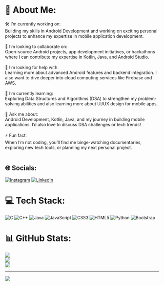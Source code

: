 # 💫 About Me:
🛠 I’m currently working on:<br>Building my skills in Android Development and working on exciting personal projects to enhance my expertise in mobile application development.<br><br>🤝 I’m looking to collaborate on:<br>Open-source Android projects, app development initiatives, or hackathons where I can contribute my expertise in Kotlin, Java, and Android Studio.<br><br>🙌 I’m looking for help with:<br>Learning more about advanced Android features and backend integration. I also want to dive deeper into cloud computing services like Firebase and AWS.<br><br>🌱 I’m currently learning:<br>Exploring Data Structures and Algorithms (DSA) to strengthen my problem-solving abilities and also learning more about UI/UX design for mobile apps.<br><br>💬 Ask me about:<br>Android Development, Kotlin, Java, and my journey in building mobile applications. I’d also love to discuss DSA challenges or tech trends!<br><br>⚡ Fun fact:<br>When I’m not coding, you’ll find me binge-watching documentaries, exploring new tech tools, or planning my next personal project.<br><br>


## 🌐 Socials:
[![Instagram](https://img.shields.io/badge/Instagram-%23E4405F.svg?logo=Instagram&logoColor=white)](https://instagram.com/_shibam_maity_) [![LinkedIn](https://img.shields.io/badge/LinkedIn-%230077B5.svg?logo=linkedin&logoColor=white)](https://linkedin.com/in/https://www.linkedin.com/in/shibam-maity/) 

# 💻 Tech Stack:
![C](https://img.shields.io/badge/c-%2300599C.svg?style=for-the-badge&logo=c&logoColor=white) ![C++](https://img.shields.io/badge/c++-%2300599C.svg?style=for-the-badge&logo=c%2B%2B&logoColor=white) ![Java](https://img.shields.io/badge/java-%23ED8B00.svg?style=for-the-badge&logo=openjdk&logoColor=white) ![JavaScript](https://img.shields.io/badge/javascript-%23323330.svg?style=for-the-badge&logo=javascript&logoColor=%23F7DF1E) ![CSS3](https://img.shields.io/badge/css3-%231572B6.svg?style=for-the-badge&logo=css3&logoColor=white) ![HTML5](https://img.shields.io/badge/html5-%23E34F26.svg?style=for-the-badge&logo=html5&logoColor=white) ![Python](https://img.shields.io/badge/python-3670A0?style=for-the-badge&logo=python&logoColor=ffdd54) ![Bootstrap](https://img.shields.io/badge/bootstrap-%238511FA.svg?style=for-the-badge&logo=bootstrap&logoColor=white)
# 📊 GitHub Stats:
![](https://github-readme-stats.vercel.app/api?username=shibam-maity&theme=dark&hide_border=true&include_all_commits=false&count_private=false)<br/>
![](https://github-readme-streak-stats.herokuapp.com/?user=shibam-maity&theme=dark&hide_border=true)<br/>
![](https://github-readme-stats.vercel.app/api/top-langs/?username=shibam-maity&theme=dark&hide_border=true&include_all_commits=false&count_private=false&layout=compact)

---
[![](https://visitcount.itsvg.in/api?id=shibam-maity&icon=0&color=0)](https://visitcount.itsvg.in)

<!-- Proudly created with GPRM ( https://gprm.itsvg.in ) -->
